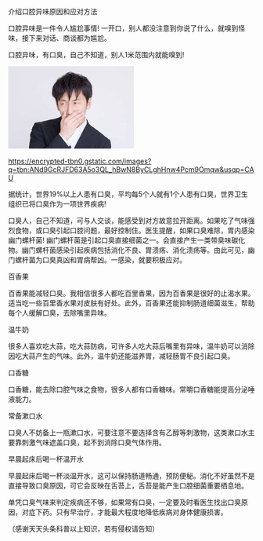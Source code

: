 介绍口腔异味原因和应对方法


口腔异味是一件令人尴尬事情! 一开口，别人都没注意到你说了什么，就嗅到怪味，接下来对话、商谈都为尴尬。


口腔异味，有口臭，自己不知道，别人1米范围内就能嗅到!

![介绍口腔异味原因和应对方法](https://github.com/ywangnccu/ywang/blob/main/images/STINKING.jpg)

https://encrypted-tbn0.gstatic.com/images?q=tbn:ANd9GcRJFD63A5o3QL_hBwN8ByCLghHnw4Pcm9Omqw&usqp=CAU

 
据统计，世界19%以上人患有口臭，平均每5个人就有1个人患有口臭，世界卫生组织已将口臭作为一项世界疾病!


口臭人，自己不知道，可与人交谈，能感受到对方故意拉开距离。如果吃了气味强烈食物，或口臭引起口腔问题，最好控制住。医生提醒，如果口臭难除，胃内感染幽门螺杆菌! 
幽门螺杆菌是引起口臭直接细菌之一。会直接产生一类带臭味碳化物。幽门螺杆菌感染引起疾病包括消化不良、胃溃疡、消化溃疡等。由此可见，幽门螺杆菌为口臭真凶和胃病帮凶。一感染，就要积极应对。


百香果

百香果能减轻口臭。我相信很多人都吃百里香果，因为百香果是很好的止渴水果。适当吃一些百里香水果对皮肤有好处。此外，百香果还能抑制肠道细菌滋生，帮助每个人缓解口臭，去除嘴里异味。


温牛奶

很多人喜欢吃大蒜，吃大蒜防病，可许多人吃大蒜后嘴里有异味，温牛奶可以消除因吃大蒜产生的气味。此外，温牛奶还能滋养胃，减轻肠胃不良引起口臭。


口香糖

口香糖，能去除口腔气味之食物，很多人都有口香糖味。常嚼口香糖能提高分泌唾液能力。


常备漱口水

口臭人不妨备上一瓶漱口水，可要注意不要选择含有乙醇等刺激物，这类漱口水主要靠刺激气味遮盖口臭，起不到消除口臭气体作用。


早晨起床后喝一杯温开水

早晨起床后喝一杯淡温开水，这可以保持肠道畅通，预防便秘。消化不好虽然不是直接导致口臭原因，可它会反映在舌苔上，舌苔是能产生口腔细菌重要栖息地。


单凭口臭气味来判定疾病还不够，如果常有口臭，一定要及时看医生找出口臭原因，对症下药。只有早治疗，才能最大程度地降低疾病对身体健康损害。


（感谢天天头条科普以上知识，若有侵权请告知）
